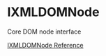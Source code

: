 # IXMLDOMNode

Core DOM node interface

[IXMLDOMNode Reference](https://ruby-doc.org/stdlib-2.6/libdoc/win32ole/rdoc/IXMLDOMNode.html)
